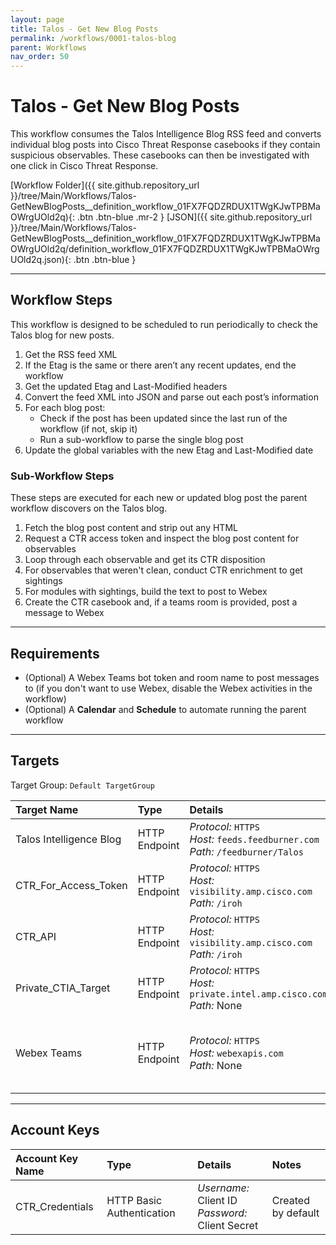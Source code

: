 ```yaml
---
layout: page
title: Talos - Get New Blog Posts
permalink: /workflows/0001-talos-blog
parent: Workflows
nav_order: 50
---
```


# Talos - Get New Blog Posts

This workflow consumes the Talos Intelligence Blog RSS feed and converts individual blog posts into Cisco Threat Response casebooks if they contain suspicious observables. These casebooks can then be investigated with one click in Cisco Threat Response.

[Workflow Folder]({{ site.github.repository_url }}/tree/Main/Workflows/Talos-GetNewBlogPosts__definition_workflow_01FX7FQDZRDUX1TWgKJwTPBMaOWrgUOld2q){: .btn .btn-blue .mr-2 } [JSON]({{ site.github.repository_url }}/tree/Main/Workflows/Talos-GetNewBlogPosts__definition_workflow_01FX7FQDZRDUX1TWgKJwTPBMaOWrgUOld2q/definition_workflow_01FX7FQDZRDUX1TWgKJwTPBMaOWrgUOld2q.json){: .btn .btn-blue }

---

## Workflow Steps
This workflow is designed to be scheduled to run periodically to check the Talos blog for new posts.

1. Get the RSS feed XML
1. If the Etag is the same or there aren’t any recent updates, end the workflow
1. Get the updated Etag and Last-Modified headers
1. Convert the feed XML into JSON and parse out each post’s information
1. For each blog post:
	* Check if the post has been updated since the last run of the workflow (if not, skip it)
	* Run a sub-workflow to parse the single blog post
1. Update the global variables with the new Etag and Last-Modified date

### Sub-Workflow Steps
These steps are executed for each new or updated blog post the parent workflow discovers on the Talos blog.

1. Fetch the blog post content and strip out any HTML
1. Request a CTR access token and inspect the blog post content for observables
1. Loop through each observable and get its CTR disposition
1. For observables that weren't clean, conduct CTR enrichment to get sightings
1. For modules with sightings, build the text to post to Webex
1. Create the CTR casebook and, if a teams room is provided, post a message to Webex

---

## Requirements
* (Optional) A Webex Teams bot token and room name to post messages to (if you don't want to use Webex, disable the Webex activities in the workflow)
* (Optional) A **Calendar** and **Schedule** to automate running the parent workflow

---

## Targets
Target Group: `Default TargetGroup`

| Target Name | Type | Details | Account Keys | Notes |
|:------------|:-----|:--------|:-------------|:------|
| Talos Intelligence Blog | HTTP Endpoint | _Protocol:_ `HTTPS`<br />_Host:_ `feeds.feedburner.com`<br />_Path:_ `/feedburner/Talos` | None |
| CTR_For_Access_Token | HTTP Endpoint | _Protocol:_ `HTTPS`<br />_Host:_ `visibility.amp.cisco.com`<br />_Path:_ `/iroh` | CTR_Credentials | Created by default |
| CTR_API | HTTP Endpoint | _Protocol:_ `HTTPS`<br />_Host:_ `visibility.amp.cisco.com`<br />_Path:_ `/iroh` | None | Created by default |
| Private_CTIA_Target | HTTP Endpoint | _Protocol:_ `HTTPS`<br />_Host:_ `private.intel.amp.cisco.com`<br />_Path:_ None | None | Created by default |
| Webex Teams  | HTTP Endpoint | _Protocol:_ `HTTPS`<br />_Host:_ `webexapis.com`<br />_Path:_ None | None | Not required if Webex activities are disabled |

---

## Account Keys

| Account Key Name | Type | Details | Notes |
|:-----------------|:-----|:--------|:------|
| CTR_Credentials | HTTP Basic Authentication | _Username:_ Client ID<br />_Password:_ Client Secret | Created by default |
